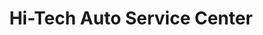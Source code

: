 ---
title: "Hi-Tech Auto Service Center"
url: /wayne/hi-tech-auto-service-center/
shop: Autowerkstatt
---